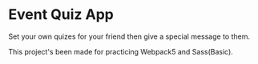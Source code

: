 # Event Quiz App

Set your own quizes for your friend then give a special message to them.

This project's been made for practicing Webpack5 and Sass(Basic).
